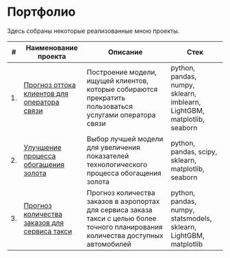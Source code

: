 # Портфолио

Здесь собраны некоторые реализованные мною проекты.

| #  | Наименование проекта                                                                                                 | Описание                                                                                                                             | Стек                                                                    |
|----|----------------------------------------------------------------------------------------------------------------------|--------------------------------------------------------------------------------------------------------------------------------------|-------------------------------------------------------------------------|
| 1. | [Прогноз оттока клиентов для оператора связи](https://github.com/SancheZzz69/Portfolio/tree/main/Telecom%20Operator) | Построение модели, ищущей клиентов, которые собираются прекратить пользоваться услугами оператора связи                              | python, pandas, numpy, sklearn, imblearn, LightGBM, matplotlib, seaborn |
| 2. | [Улучшение процесса обогащения золота](https://github.com/SancheZzz69/Portfolio/tree/main/Gold%20Recovery)           | Выбор лучшей модели для увеличения показателей технологического процесса обогащения золота                                           | python, pandas, scipy, sklearn, matplotlib, seaborn                     |
| 3. | [Прогноз количества заказов для сервиса такси](https://github.com/SancheZzz69/Portfolio/tree/main/Taxi%20Service)    | Прогноз количества заказов в аэропортах для сервиса заказа такси с целью более точного планирования количества доступных автомобилей | python, pandas, numpy, statsmodels, sklearn, LightGBM, matplotlib       |
